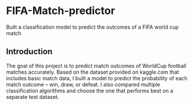 # FIFA-Match-predictor
Built a classification model to predict the outcomes of a FIFA world cup match

## Introduction
The goal of this project is to predict match outcomes of WorldCup football matches accurately. Based on the dataset provided on kaggle.com that includes basic match data, I built a model to predict the probability of each match outcome – win, draw, or defeat. I also compared multiple classification algorithms and choose the one that performs best on a separate test dataset. 
